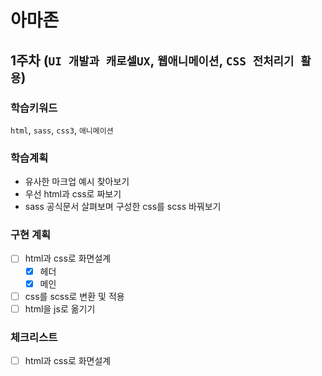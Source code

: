 # 아마존
## 1주차 (`UI 개발과 캐로셀UX`, `웹애니메이션`, `CSS 전처리기 활용`)

### 학습키워드
`html`, `sass`, `css3`, `애니메이션`

### 학습계획
- 유사한 마크업 예시 찾아보기
- 우선 html과 css로 짜보기
- sass 공식문서 살펴보며 구성한 css를 scss 바꿔보기

### 구현 계획
- [ ] html과 css로 화면설계
  - [x] 헤더
  - [x] 메인
- [ ] css를 scss로 변환 및 적용
- [ ] html을 js로 옮기기

### 체크리스트
- [ ] html과 css로 화면설계